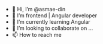 - 👋 Hi, I’m @asmae-din
- 👀 I’m frontend | Angular developer  
- 🌱 I’m currently learning  Angular
- 💞️ I’m looking to collaborate on ...
- 📫 How to reach me 

<!---
asmae-din/asmae-din is a ✨ special ✨ repository because its `README.md` (this file) appears on your GitHub profile.
You can click the Preview link to take a look at your changes.
--->
